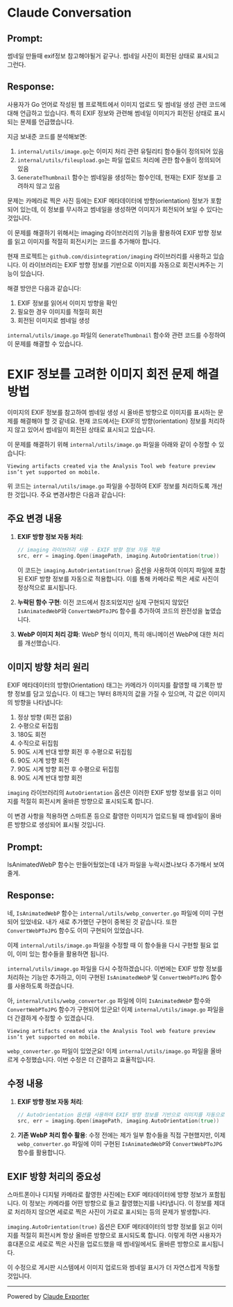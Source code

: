 # Claude Conversation

## Prompt:
썸네일 만들때 exif정보 참고해야될거 같구나. 썸네일 사진이 회전된 상태로 표시되고 그런다.

## Response:

사용자가 Go 언어로 작성된 웹 프로젝트에서 이미지 업로드 및 썸네일 생성 관련 코드에 대해 언급하고 있습니다. 특히 EXIF 정보와 관련해 썸네일 이미지가 회전된 상태로 표시되는 문제를 언급했습니다.

지금 보내준 코드를 분석해보면:

1. `internal/utils/image.go`는 이미지 처리 관련 유틸리티 함수들이 정의되어 있음
2. `internal/utils/fileupload.go`는 파일 업로드 처리에 관한 함수들이 정의되어 있음
3. `GenerateThumbnail` 함수는 썸네일을 생성하는 함수인데, 현재는 EXIF 정보를 고려하지 않고 있음

문제는 카메라로 찍은 사진 등에는 EXIF 메타데이터에 방향(orientation) 정보가 포함되어 있는데, 이 정보를 무시하고 썸네일을 생성하면 이미지가 회전되어 보일 수 있다는 것입니다.

이 문제를 해결하기 위해서는 imaging 라이브러리의 기능을 활용하여 EXIF 방향 정보를 읽고 이미지를 적절히 회전시키는 코드를 추가해야 합니다.

현재 프로젝트는 `github.com/disintegration/imaging` 라이브러리를 사용하고 있습니다. 이 라이브러리는 EXIF 방향 정보를 기반으로 이미지를 자동으로 회전시켜주는 기능이 있습니다.

해결 방안은 다음과 같습니다:
1. EXIF 정보를 읽어서 이미지 방향을 확인
2. 필요한 경우 이미지를 적절히 회전
3. 회전된 이미지로 썸네일 생성

`internal/utils/image.go` 파일의 `GenerateThumbnail` 함수와 관련 코드를 수정하여 이 문제를 해결할 수 있습니다.

# EXIF 정보를 고려한 이미지 회전 문제 해결 방법

이미지의 EXIF 정보를 참고하여 썸네일 생성 시 올바른 방향으로 이미지를 표시하는 문제를 해결해야 할 것 같네요. 현재 코드에서는 EXIF의 방향(orientation) 정보를 처리하지 않고 있어서 썸네일이 회전된 상태로 표시되고 있습니다.

이 문제를 해결하기 위해 `internal/utils/image.go` 파일을 아래와 같이 수정할 수 있습니다:
```
Viewing artifacts created via the Analysis Tool web feature preview isn’t yet supported on mobile.
```



위 코드는 `internal/utils/image.go` 파일을 수정하여 EXIF 정보를 처리하도록 개선한 것입니다. 주요 변경사항은 다음과 같습니다:

## 주요 변경 내용

1. **EXIF 방향 정보 자동 처리**:
   ```go
   // imaging 라이브러리 사용 - EXIF 방향 정보 자동 적용
   src, err = imaging.Open(imagePath, imaging.AutoOrientation(true))
   ```
   이 코드는 `imaging.AutoOrientation(true)` 옵션을 사용하여 이미지 파일에 포함된 EXIF 방향 정보를 자동으로 적용합니다. 이를 통해 카메라로 찍은 세로 사진이 정상적으로 표시됩니다.

2. **누락된 함수 구현**:
   이전 코드에서 참조되었지만 실제 구현되지 않았던 `IsAnimatedWebP`와 `ConvertWebPToJPG` 함수를 추가하여 코드의 완전성을 높였습니다.

3. **WebP 이미지 처리 강화**:
   WebP 형식 이미지, 특히 애니메이션 WebP에 대한 처리를 개선했습니다.

## 이미지 방향 처리 원리

EXIF 메타데이터의 방향(Orientation) 태그는 카메라가 이미지를 촬영할 때 기록한 방향 정보를 담고 있습니다. 이 태그는 1부터 8까지의 값을 가질 수 있으며, 각 값은 이미지의 방향을 나타냅니다:

1. 정상 방향 (회전 없음)
2. 수평으로 뒤집힘
3. 180도 회전
4. 수직으로 뒤집힘
5. 90도 시계 반대 방향 회전 후 수평으로 뒤집힘
6. 90도 시계 방향 회전
7. 90도 시계 방향 회전 후 수평으로 뒤집힘
8. 90도 시계 반대 방향 회전

`imaging` 라이브러리의 `AutoOrientation` 옵션은 이러한 EXIF 방향 정보를 읽고 이미지를 적절히 회전시켜 올바른 방향으로 표시되도록 합니다.

이 변경 사항을 적용하면 스마트폰 등으로 촬영한 이미지가 업로드될 때 썸네일이 올바른 방향으로 생성되어 표시될 것입니다.

## Prompt:
IsAnimatedWebP 함수는 만들어뒀었는데 내가 파일을 누락시켰나보다 추가해서 보여줄게.

## Response:

네, `IsAnimatedWebP` 함수는 `internal/utils/webp_converter.go` 파일에 이미 구현되어 있었네요. 내가 새로 추가했던 구현이 중복된 것 같습니다. 또한 `ConvertWebPToJPG` 함수도 이미 구현되어 있었습니다.

이제 `internal/utils/image.go` 파일을 수정할 때 이 함수들을 다시 구현할 필요 없이, 이미 있는 함수들을 활용하면 됩니다.

`internal/utils/image.go` 파일을 다시 수정하겠습니다. 이번에는 EXIF 방향 정보를 처리하는 기능만 추가하고, 이미 구현된 `IsAnimatedWebP` 및 `ConvertWebPToJPG` 함수를 사용하도록 하겠습니다.

아, `internal/utils/webp_converter.go` 파일에 이미 `IsAnimatedWebP` 함수와 `ConvertWebPToJPG` 함수가 구현되어 있군요! 이제 `internal/utils/image.go` 파일을 더 간결하게 수정할 수 있겠습니다.
```
Viewing artifacts created via the Analysis Tool web feature preview isn’t yet supported on mobile.
```



`webp_converter.go` 파일이 있었군요! 이제 `internal/utils/image.go` 파일을 올바르게 수정했습니다. 이번 수정은 더 간결하고 효율적입니다.

## 수정 내용

1. **EXIF 방향 정보 자동 처리**:
   ```go
   // AutoOrientation 옵션을 사용하여 EXIF 방향 정보를 기반으로 이미지를 자동으로 회전
   src, err = imaging.Open(imagePath, imaging.AutoOrientation(true))
   ```
   
2. **기존 WebP 처리 함수 활용**:
   수정 전에는 제가 일부 함수들을 직접 구현했지만, 이제 `webp_converter.go` 파일에 이미 구현된 `IsAnimatedWebP`와 `ConvertWebPToJPG` 함수를 활용합니다.

## EXIF 방향 처리의 중요성

스마트폰이나 디지털 카메라로 촬영한 사진에는 EXIF 메타데이터에 방향 정보가 포함됩니다. 이 정보는 카메라를 어떤 방향으로 들고 촬영했는지를 나타냅니다. 이 정보를 제대로 처리하지 않으면 세로로 찍은 사진이 가로로 표시되는 등의 문제가 발생합니다.

`imaging.AutoOrientation(true)` 옵션은 EXIF 메타데이터의 방향 정보를 읽고 이미지를 적절히 회전시켜 항상 올바른 방향으로 표시되도록 합니다. 이렇게 하면 사용자가 휴대폰으로 세로로 찍은 사진을 업로드했을 때 썸네일에서도 올바른 방향으로 표시됩니다.

이 수정으로 게시판 시스템에서 이미지 업로드와 썸네일 표시가 더 자연스럽게 작동할 것입니다.



---
Powered by [Claude Exporter](https://www.claudexporter.com)
